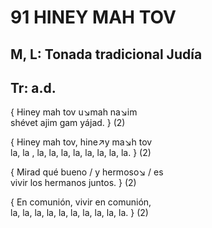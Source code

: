 # 91 HINEY MAH TOV

## M, L: Tonada tradicional Judía
## Tr: a.d.

{ Hiney mah tov u↘mah na↘im  
shévet ajim gam yájad. } (2)  

{ Hiney mah tov, hine↗y ma↘h tov  
la, la , la, la, la, la, la, la, la, la. } (2)  

{ Mirad qué bueno / y hermoso↘ / es  
vivir los hermanos juntos. } (2)  

{ En comunión, vivir en comunión,  
la, la, la, la, la, la, la, la, la, la. } (2)  


